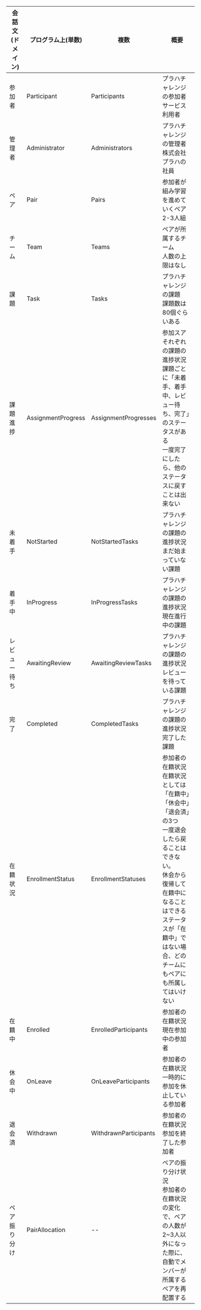  会話文(ドメイン) | プログラム上(単数) | 複数 | 概要 |
 --- | --- | --- | --- |
 参加者 | Participant| Participants | プラハチャレンジの参加者<br />サービス利用者 |
 管理者 | Administrator| Administrators | プラハチャレンジの管理者<br />株式会社プラハの社員 |
 ペア | Pair | Pairs| 参加者が組み学習を進めていくペア<br />2-3人組|
 チーム | Team | Teams| ペアが所属するチーム<br />人数の上限はなし |
 課題 | Task | Tasks| プラハチャレンジの課題<br />課題数は80個ぐらいある |
 課題進捗 | AssignmentProgress | AssignmentProgresses | 参加スアそれぞれの課題の進捗状況<br />課題ごとに「未着手、着手中、レビュー待ち、完了」のステータスがある<br />一度完了にしたら、他のステータスに戻すことは出来ない |
 未着手 | NotStarted | NotStartedTasks | プラハチャレンジの課題の進捗状況<br />まだ始まっていない課題 |
 着手中 | InProgress | InProgressTasks | プラハチャレンジの課題の進捗状況<br />現在進行中の課題 |
 レビュー待ち | AwaitingReview | AwaitingReviewTasks | プラハチャレンジの課題の進捗状況<br />レビューを待っている課題 |
 完了 | Completed | CompletedTasks | プラハチャレンジの課題の進捗状況<br />完了した課題 |
 在籍状況 | EnrollmentStatus | EnrollmentStatuses | 参加者の在籍状況<br />在籍状況としては「在籍中」「休会中」「退会済」の3つ<br />一度退会したら戻ることはできない。<br />休会から復帰して在籍中になることはできる<br />ステータスが「在籍中」ではない場合、どのチームにもペアにも所属してはいけない|
 在籍中 | Enrolled | EnrolledParticipants | 参加者の在籍状況<br />現在参加中の参加者 |
 休会中 | OnLeave | OnLeaveParticipants | 参加者の在籍状況<br />一時的に参加を休止している参加者 |
 退会済 | Withdrawn | WithdrawnParticipants | 参加者の在籍状況<br />参加を終了した参加者 |
 ペア振り分け | PairAllocation | -- | ペアの振り分け状況<br />参加者の在籍状況の変化で、ペアの人数が2~3人以外になった際に、<br />自動でメンバーが所属するペアを再配置する|
